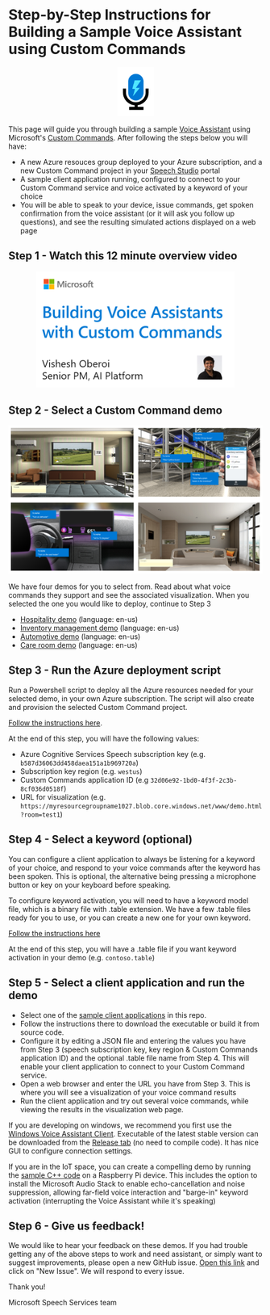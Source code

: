 # Step-by-Step Instructions for Building a Sample Voice Assistant using Custom Commands

<p align="center">
<a href="https://docs.microsoft.com/en-us/azure/cognitive-services/speech-service/custom-commands">
<img src="images/custom-commands-logo.png"/>
</a>
</p>

This page will guide you through building a sample [Voice Assistant](https://docs.microsoft.com/en-us/azure/cognitive-services/speech-service/voice-assistants) using Microsoft's [Custom Commands](https://docs.microsoft.com/en-us/azure/cognitive-services/speech-service/custom-commands). After following the steps below you will have:
* A new Azure resouces group deployed to your Azure subscription, and a new Custom Command project in your [Speech Studio](https://speech.microsoft.com/portal/66e6e1b725074035a9e4cfea48eae6e6) portal
* A sample client application running, configured to connect to your Custom Command service and voice activated by a keyword of your choice
* You will be able to speak to your device, issue commands, get spoken confirmation from the voice assistant (or it will ask you follow up questions), and see the resulting simulated actions displayed on a web page

## Step 1 - Watch this 12 minute overview video

<p align="center">
<a href="https://www.youtube.com/watch?v=1zr0umHGFyc">
<img src="images/channel9-video-link.png" width="394"/>
</a>
</p>

## Step 2 - Select a Custom Command demo

<p align="center">
<img src="../custom-commands/demos/images/all-scenes.png" width="982"/>
</p>

We have four demos for you to select from. Read about what voice commands they support and see the associated visualization. When you selected the one you would like to deploy, continue to Step 3
* [Hospitality demo](../custom-commands/demos/hospitality/README.md) (language: en-us)
* [Inventory management demo](../custom-commands/demos/inventory/README.md) (language: en-us)
* [Automotive demo](../custom-commands/demos/automotive/README.md) (language: en-us)
* [Care room demo](../custom-commands/demos/careroom/README.md) (language: en-us)


## Step 3 - Run the Azure deployment script

Run a Powershell script to deploy all the Azure resources needed for your selected demo, in your own Azure subscription. The script will also create and provision the selected Custom Command project.

[Follow the instructions here](../custom-commands/demos/README.md).

At the end of this step, you will have the following values:
* Azure Cognitive Services Speech subscription key (e.g. ```b587d36063dd458daea151a1b969720a```)
* Subscription key region (e.g. ```westus```)
* Custom Commands application ID (e.g ```32d06e92-1bd0-4f3f-2c3b-8cf036d0518f```)
* URL for visualization (e.g. ```https://myresourcegroupname1027.blob.core.windows.net/www/demo.html?room=test1```)

## Step 4 - Select a keyword (optional)

You can configure a client application to always be listening for a keyword of your choice, and respond to your voice commands after the keyword has been spoken. This is optional, the alternative being pressing a microphone button or key on your keyboard before speaking.

To configure keyword activation, you will need to have a keyword model file, which is a binary file with .table extension. We have a few .table files ready for you to use, or you can create a new one for your own keyword.

[Follow the instructions here](https://github.com/Azure-Samples/Cognitive-Services-Voice-Assistant/tree/master/keyword-models)

At the end of this step, you will have a .table file if you want keyword activation in your demo (e.g. ```contoso.table```)

## Step 5 - Select a client application and run the demo

* Select one of the [sample client applications](https://github.com/Azure-Samples/Cognitive-Services-Voice-Assistant#sample-client-applications) in this repo.
* Follow the instructions there to download the executable or build it from source code. 
* Configure it by editing a JSON file and entering the values you have from Step 3 (speech subscription key, key region & Custom Commands application ID) and the optional .table file name from Step 4. This will enable your client application to connect to your Custom Command service. 
* Open a web browser and enter the URL you have from Step 3. This is where you will see a visualization of your voice command results
* Run the client application and try out several voice commands, while viewing the results in the visualization web page.

If you are developing on windows, we recommend you first use the [Windows Voice Assistant Client](https://github.com/Azure-Samples/Cognitive-Services-Voice-Assistant/tree/master/clients/csharp-wpf). Executable of the latest stable version can be downloaded from the [Release tab](https://github.com/Azure-Samples/Cognitive-Services-Voice-Assistant/releases) (no need to compile code). It has nice GUI to configure connection settings.

If you are in the IoT space, you can create a compelling demo by running the [sample C++ code](https://github.com/Azure-Samples/Cognitive-Services-Voice-Assistant/tree/master/clients/cpp-console) on a Raspberry Pi device. This includes the option to install the Microsoft Audio Stack to enable echo-cancellation and noise suppression, allowing far-field voice interaction and "barge-in" keyword activation (interrupting the Voice Assistant while it's speaking)

## Step 6 - Give us feedback!

We would like to hear your feedback on these demos. If you had trouble getting any of the above steps to work and need assistant, or simply want to suggest improvements, please open a new GitHub issue. [Open this link](https://github.com/Azure-Samples/Cognitive-Services-Voice-Assistant/issues) and click on "New Issue". We will respond to every issue.

Thank you!

Microsoft Speech Services team
